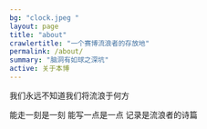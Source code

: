 ```yaml
---
bg: "clock.jpeg "
layout: page
title: "about"
crawlertitle: "一个赛博流浪者的存放地"
permalink: /about/
summary: "脑洞有如球之深坑"
active: 关于本博
---
```


我们永远不知道我们将流浪于何方

能走一刻是一刻
能写一点是一点
记录是流浪者的诗篇

